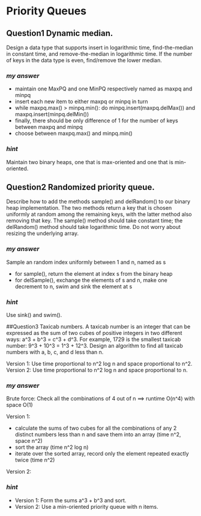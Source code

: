 # Priority Queues
## Question1 Dynamic median.
Design a data type that supports insert in logarithmic time, find-the-median in constant time,
and remove-the-median in logarithmic time. If the number of keys in the data type is even,
find/remove the lower median.

### *my answer*
* maintain one MaxPQ and one MinPQ respectively named as maxpq and minpq
* insert each new item to either maxpq or minpq in turn
* while maxpq.max() > minpq.min(): do minpq.insert(maxpq.delMax()) and maxpq.insert(minpq.delMin())
* finally, there should be only difference of 1 for the number of keys between maxpq and minpq
* choose between maxpq.max() and minpq.min()

### *hint*
Maintain two binary heaps, one that is max-oriented and one that is min-oriented.

## Question2 Randomized priority queue.
Describe how to add the methods sample() and delRandom() to our binary heap implementation.
The two methods return a key that is chosen uniformly at random among the remaining keys,
with the latter method also removing that key. The sample() method should take constant time;
the delRandom() method should take logarithmic time. Do not worry about resizing the underlying array.

### *my answer*
Sample an random index uniformly between 1 and n, named as s
* for sample(), return the element at index s from the binary heap
* for delSample(), exchange the elements of s and n, make one decrement to n, swim and sink the element at s

### *hint*
Use sink() and swim().

##Question3 Taxicab numbers.
A taxicab number is an integer that can be expressed as the sum of two cubes of positive integers
in two different ways: a^3 + b^3 = c^3 + d^3.
For example, 1729 is the smallest taxicab number: 9^3 + 10^3 = 1^3 + 12^3.
Design an algorithm to find all taxicab numbers with a, b, c, and d less than n.

Version 1: Use time proportional to n^2 log n and space proportional to n^2.
Version 2: Use time proportional to n^2 log n and space proportional to n.

### *my answer*

Brute force:
Check all the combinations of 4 out of n ==> runtime O(n^4) with space O(1) 

Version 1:
* calculate the sums of two cubes for all the combinations of any 2 distinct numbers less than n and save them into an array (time n^2, space n^2)
* sort the array (time n^2 log n)
* iterate over the sorted array, record only the element repeated exactly twice (time n^2)

Version 2:

### *hint*
* Version 1: Form the sums a^3 + b^3 and sort.
* Version 2: Use a min-oriented priority queue with n items.
